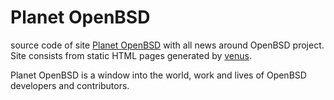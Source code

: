 # Planet OpenBSD

source code of site [Planet OpenBSD](https://bronevichok.ru/openbsd-planet/)
with all news around OpenBSD project.  Site consists from static HTML pages
generated by [venus](http://www.intertwingly.net/code/venus/).

Planet OpenBSD is a window into the world, work and lives of OpenBSD developers
and contributors.
